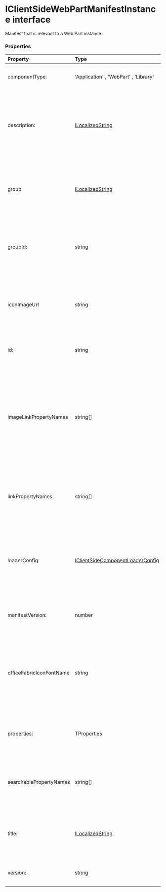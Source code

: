 # IClientSideWebPartManifestInstance<TProperties> interface

Manifest that is relevant to a Web Part instance. 




### Properties

| Property	   | Type	| Description|
|:-------------|:-------|:-----------|
|componentType:      | 'Application' , 'WebPart' , 'Library' | Definition: Type of client side component |
|description:      | [ILocalizedString](ILocalizedString.md) | Definition: Description of the web part represented as a dictionary of locale keys to description values |
|group      | [ILocalizedString](ILocalizedString.md) | Definition: This field is used to help decide the Toolbox group for the Web Part in the authoring  experience |
|groupId:      | string | Definition: This field is used to help decide the Toolbox group for the Web Part in the authoring  experience |
|iconImageUrl      | string | Definition: The icon for the WebPart, to be displayed in the toolbox, represented an image URL |
|id:      | string | Definition: A universally unique component id |
|imageLinkPropertyNames      | string[] | Definition: List of names of Web Part properties that are image sources and need to be link fixed up  and potentially preloaded for performance reasons |
|linkPropertyNames      | string[] | Definition: List of names of Web Part properties that are links and need to be link fixed up |
|loaderConfig:      | [IClientSideComponentLoaderConfig](IClientSideComponentLoaderConfig.md) | Definition: This portion of the configuration describes how the component is to be loaded and initialized by a  client |
|manifestVersion:      | number | Definition: Version of the component manifest schema |
|officeFabricIconFontName      | string | Definition: The icon for the Web Part, to be displayed in the toolbox, represented as a character name in the  Office 365 icon font file |
|properties:      | TProperties | Definition: every Web Part is expected to have some custom properties |
|searchablePropertyNames      | string[] | Definition: List of names of Web Part properties that need to be indexed for search |
|title:      | [ILocalizedString](ILocalizedString.md) | Definition: Title of the web part represented as a single a dictionary of locale keys to title values |
|version:      | string | Definition: Client side component version |





